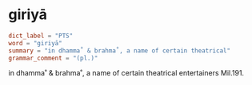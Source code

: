 # giriyā

``` toml
dict_label = "PTS"
word = "giriyā"
summary = "in dhamma˚ & brahma˚, a name of certain theatrical"
grammar_comment = "(pl.)"
```

in dhamma˚ & brahma˚, a name of certain theatrical entertainers Mil.191.

